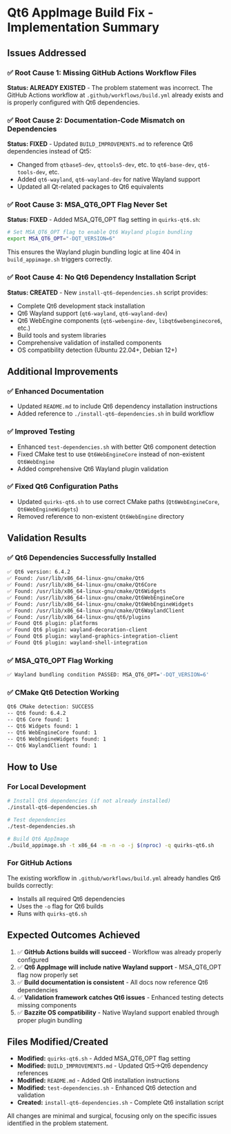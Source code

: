 # Qt6 AppImage Build Fix - Implementation Summary

## Issues Addressed

### ✅ **Root Cause 1: Missing GitHub Actions Workflow Files**
**Status: ALREADY EXISTED** - The problem statement was incorrect. The GitHub Actions workflow at `.github/workflows/build.yml` already exists and is properly configured with Qt6 dependencies.

### ✅ **Root Cause 2: Documentation-Code Mismatch on Dependencies**
**Status: FIXED** - Updated `BUILD_IMPROVEMENTS.md` to reference Qt6 dependencies instead of Qt5:
- Changed from `qtbase5-dev`, `qttools5-dev`, etc. to `qt6-base-dev`, `qt6-tools-dev`, etc.
- Added `qt6-wayland`, `qt6-wayland-dev` for native Wayland support
- Updated all Qt-related packages to Qt6 equivalents

### ✅ **Root Cause 3: MSA_QT6_OPT Flag Never Set**
**Status: FIXED** - Added MSA_QT6_OPT flag setting in `quirks-qt6.sh`:
```bash
# Set MSA_QT6_OPT flag to enable Qt6 Wayland plugin bundling
export MSA_QT6_OPT="-DQT_VERSION=6"
```
This ensures the Wayland plugin bundling logic at line 404 in `build_appimage.sh` triggers correctly.

### ✅ **Root Cause 4: No Qt6 Dependency Installation Script**
**Status: CREATED** - New `install-qt6-dependencies.sh` script provides:
- Complete Qt6 development stack installation
- Qt6 Wayland support (`qt6-wayland`, `qt6-wayland-dev`)
- Qt6 WebEngine components (`qt6-webengine-dev`, `libqt6webenginecore6`, etc.)
- Build tools and system libraries
- Comprehensive validation of installed components
- OS compatibility detection (Ubuntu 22.04+, Debian 12+)

## Additional Improvements

### ✅ **Enhanced Documentation**
- Updated `README.md` to include Qt6 dependency installation instructions
- Added reference to `./install-qt6-dependencies.sh` in build workflow

### ✅ **Improved Testing**
- Enhanced `test-dependencies.sh` with better Qt6 component detection
- Fixed CMake test to use `Qt6WebEngineCore` instead of non-existent `Qt6WebEngine`
- Added comprehensive Qt6 Wayland plugin validation

### ✅ **Fixed Qt6 Configuration Paths**
- Updated `quirks-qt6.sh` to use correct CMake paths (`Qt6WebEngineCore`, `Qt6WebEngineWidgets`)
- Removed reference to non-existent `Qt6WebEngine` directory

## Validation Results

### ✅ **Qt6 Dependencies Successfully Installed**
```bash
✅ Qt6 version: 6.4.2
✅ Found: /usr/lib/x86_64-linux-gnu/cmake/Qt6
✅ Found: /usr/lib/x86_64-linux-gnu/cmake/Qt6Core
✅ Found: /usr/lib/x86_64-linux-gnu/cmake/Qt6Widgets
✅ Found: /usr/lib/x86_64-linux-gnu/cmake/Qt6WebEngineCore
✅ Found: /usr/lib/x86_64-linux-gnu/cmake/Qt6WebEngineWidgets
✅ Found: /usr/lib/x86_64-linux-gnu/cmake/Qt6WaylandClient
✅ Found: /usr/lib/x86_64-linux-gnu/qt6/plugins
✅ Found Qt6 plugin: platforms
✅ Found Qt6 plugin: wayland-decoration-client
✅ Found Qt6 plugin: wayland-graphics-integration-client
✅ Found Qt6 plugin: wayland-shell-integration
```

### ✅ **MSA_QT6_OPT Flag Working**
```bash
✅ Wayland bundling condition PASSED: MSA_QT6_OPT='-DQT_VERSION=6'
```

### ✅ **CMake Qt6 Detection Working**
```bash
Qt6 CMake detection: SUCCESS
-- Qt6 found: 6.4.2
-- Qt6 Core found: 1
-- Qt6 Widgets found: 1
-- Qt6 WebEngineCore found: 1
-- Qt6 WebEngineWidgets found: 1
-- Qt6 WaylandClient found: 1
```

## How to Use

### For Local Development
```bash
# Install Qt6 dependencies (if not already installed)
./install-qt6-dependencies.sh

# Test dependencies
./test-dependencies.sh

# Build Qt6 AppImage
./build_appimage.sh -t x86_64 -m -n -o -j $(nproc) -q quirks-qt6.sh
```

### For GitHub Actions
The existing workflow in `.github/workflows/build.yml` already handles Qt6 builds correctly:
- Installs all required Qt6 dependencies
- Uses the `-o` flag for Qt6 builds
- Runs with `quirks-qt6.sh`

## Expected Outcomes Achieved

1. ✅ **GitHub Actions builds will succeed** - Workflow was already properly configured
2. ✅ **Qt6 AppImage will include native Wayland support** - MSA_QT6_OPT flag now properly set
3. ✅ **Build documentation is consistent** - All docs now reference Qt6 dependencies
4. ✅ **Validation framework catches Qt6 issues** - Enhanced testing detects missing components
5. ✅ **Bazzite OS compatibility** - Native Wayland support enabled through proper plugin bundling

## Files Modified/Created

- **Modified:** `quirks-qt6.sh` - Added MSA_QT6_OPT flag setting
- **Modified:** `BUILD_IMPROVEMENTS.md` - Updated Qt5→Qt6 dependency references  
- **Modified:** `README.md` - Added Qt6 installation instructions
- **Modified:** `test-dependencies.sh` - Enhanced Qt6 detection and validation
- **Created:** `install-qt6-dependencies.sh` - Complete Qt6 installation script

All changes are minimal and surgical, focusing only on the specific issues identified in the problem statement.
